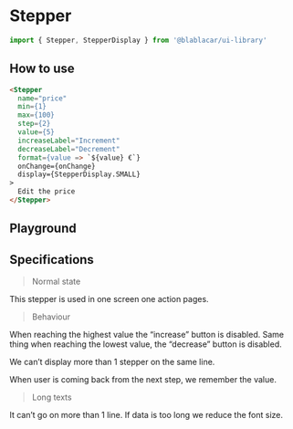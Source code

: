 # Stepper

```js
import { Stepper, StepperDisplay } from '@blablacar/ui-library'
```

## How to use

```html
<Stepper
  name="price"
  min={1}
  max={100}
  step={2}
  value={5}
  increaseLabel="Increment"
  decreaseLabel="Decrement"
  format={value => `${value} €`}
  onChange={onChange}
  display={StepperDisplay.SMALL}
>
  Edit the price
</Stepper>
```

## Playground

<!-- STORY -->

## Specifications

> Normal state

This stepper is used in one screen one action pages.

> Behaviour

When reaching the highest value the “increase” button is disabled. Same thing when reaching the lowest value, the “decrease” button is disabled.

We can’t display more than 1 stepper on the same line.

When user is coming back from the next step, we remember the value.

> Long texts

It can’t go on more than 1 line. If data is too long we reduce the font size.

